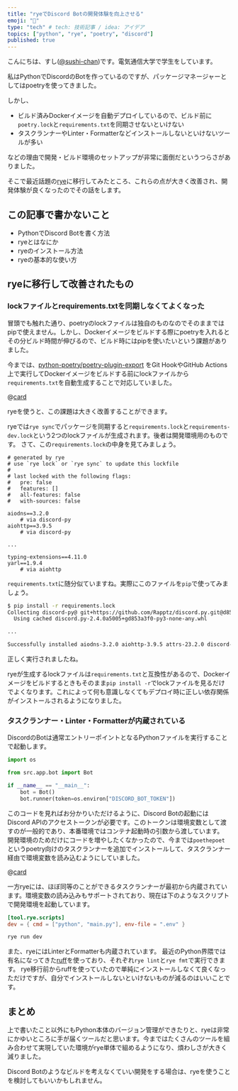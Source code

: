 ```yaml
---
title: "ryeでDiscord Botの開発体験を向上させる"
emoji: "🐍"
type: "tech" # tech: 技術記事 / idea: アイデア
topics: ["python", "rye", "poetry", "discord"]
published: true
---
```


こんにちは、すし([@sushi-chan](https://zenn.dev/sushichaaaan))です。電気通信大学で学生をしています。

私はPythonでDiscordのBotを作っているのですが、パッケージマネージャーとしてはpoetryを使ってきました。

しかし、

- ビルド済みDockerイメージを自動デプロイしているので、ビルド前に`poetry.lock`と`requirements.txt`を同期させないといけない
- タスクランナーやLinter・Formatterなどインストールしないといけないツールが多い

などの理由で開発・ビルド環境のセットアップが非常に面倒だというつらさがありました。

そこで最近話題の[rye](https://rye-up.com/)に移行してみたところ、これらの点が大きく改善され、開発体験が良くなったのでその話をします。

## この記事で書かないこと

- PythonでDiscord Botを書く方法
- ryeとはなにか
- ryeのインストール方法
- ryeの基本的な使い方

## ryeに移行して改善されたもの

### lockファイルとrequirements.txtを同期しなくてよくなった

冒頭でも触れた通り、poetryのlockファイルは独自のものなのでそのままではpipで使えません。しかし、Dockerイメージをビルドする際にpoetryを入れるとその分ビルド時間が伸びるので、ビルド時にはpipを使いたいという課題がありました。

今までは、[python-poetry/poetry-plugin-export](https://github.com/python-poetry/poetry-plugin-export) をGit HookやGitHub Actions上で実行してDockerイメージをビルドする前にlockファイルから`requirements.txt`を自動生成することで対応していました。

@[card](https://github.com/python-poetry/poetry-plugin-export)

ryeを使うと、この課題は大きく改善することができます。

ryeでは`rye sync`でパッケージを同期すると`requirements.lock`と`requirements-dev.lock`という2つのlockファイルが生成されます。後者は開発環境用のものです。
さて、この`requirements.lock`の中身を見てみましょう。

```plaintext title:requirements.lock
# generated by rye
# use `rye lock` or `rye sync` to update this lockfile
#
# last locked with the following flags:
#   pre: false
#   features: []
#   all-features: false
#   with-sources: false

aiodns==3.2.0
    # via discord-py
aiohttp==3.9.5
    # via discord-py

...

typing-extensions==4.11.0
yarl==1.9.4
    # via aiohttp
```

`requirements.txt`に随分似ていますね。実際にこのファイルを`pip`で使ってみましょう。

```bash
$ pip install -r requirements.lock
Collecting discord-py@ git+https://github.com/Rapptz/discord.py.git@d853a3f0a7e19d290021434e85f9c4c14089a874 (from -r requirements.lock (line 23))
  Using cached discord.py-2.4.0a5005+gd853a3f0-py3-none-any.whl

...

Successfully installed aiodns-3.2.0 aiohttp-3.9.5 attrs-23.2.0 discord-py-2.4.0a5005+gd853a3f0 frozenlist-1.4.1 idna-3.7 multidict-6.0.5 orjson-3.10.3 pycparser-2.22 typing-extensions-4.11.0
```

正しく実行されましたね。

ryeが生成するlockファイルは`requirements.txt`と互換性があるので、Dockerイメージをビルドするときもそのまま`pip install -r`でlockファイルを見るだけでよくなります。これによって何も意識しなくてもデプロイ時に正しい依存関係がインストールされるようになりました。

### タスクランナー・Linter・Formatterが内蔵されている

DiscordのBotは通常エントリーポイントとなるPythonファイルを実行することで起動します。

```py title:main.py
import os

from src.app.bot import Bot

if __name__ == "__main__":
    bot = Bot()
    bot.runner(token=os.environ["DISCORD_BOT_TOKEN"])
```

このコードを見ればお分かりいただけるように、Discord Botの起動にはDiscord APIのアクセストークンが必要です。このトークンは環境変数として渡すのが一般的であり、本番環境ではコンテナ起動時の引数から渡しています。
開発環境のためだけにコードを増やしたくなかったので、今までは`poethepoet`というpoetry向けのタスクランナーを追加でインストールして、タスクランナー経由で環境変数を読み込むようにしていました。

@[card](https://github.com/nat-n/poethepoet)

一方ryeには、ほぼ同等のことができるタスクランナーが最初から内蔵されています。環境変数の読み込みもサポートされており、現在は下のようなスクリプトで開発環境を起動しています。

```toml title:pyproject.toml
[tool.rye.scripts]
dev = { cmd = ["python", "main.py"], env-file = ".env" }
```

```bash
rye run dev
```

また、ryeにはLinterとFormatterも内蔵されています。 最近のPython界隈では有名になってきた[ruff](https://docs.astral.sh/ruff/)を使っており、それぞれ`rye lint`と`rye fmt`で実行できます。
rye移行前からruffを使っていたので単純にインストールしなくて良くなっただけですが、自分でインストールしないといけないものが減るのはいいことです。

## まとめ

上で書いたこと以外にもPython本体のバージョン管理ができたりと、ryeは非常にかゆいところに手が届くツールだと思います。今まではたくさんのツールを組み合わせて実現していた環境がrye単体で組めるようになり、煩わしさが大きく減りました。

Discord Botのようなビルドを考えなくていい開発をする場合は、ryeを使うことを検討してもいいかもしれません。
